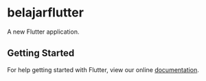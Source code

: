 # belajarflutter

A new Flutter application.

## Getting Started

For help getting started with Flutter, view our online
[documentation](https://flutter.io/).
